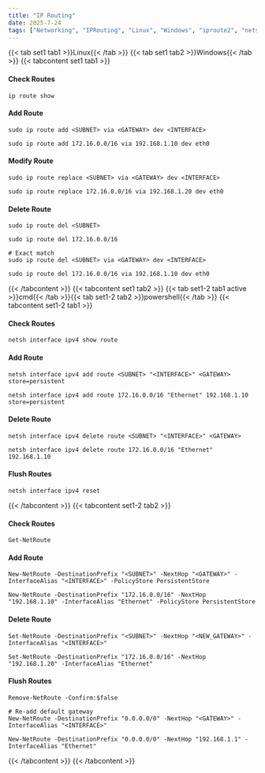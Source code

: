 ```yaml
---
title: "IP Routing"
date: 2025-7-24
tags: ["Networking", "IPRouting", "Linux", "Windows", "iproute2", "netsh", "PowerShell", "NetworkAdministration", "SystemAdministration", "Routing"]
---
```


{{< tab set1 tab1 >}}Linux{{< /tab >}}
{{< tab set1 tab2 >}}Windows{{< /tab >}}
{{< tabcontent set1 tab1 >}}

#### Check Routes

```console
ip route show
```

#### Add Route

```console
sudo ip route add <SUBNET> via <GATEWAY> dev <INTERFACE>
```

```console {class="sample-code"}
sudo ip route add 172.16.0.0/16 via 192.168.1.10 dev eth0
```

#### Modify Route

```console
sudo ip route replace <SUBNET> via <GATEWAY> dev <INTERFACE>
```

```console {class="sample-code"}
sudo ip route replace 172.16.0.0/16 via 192.168.1.20 dev eth0
```

#### Delete Route

```console
sudo ip route del <SUBNET>
```

```console {class="sample-code"}
sudo ip route del 172.16.0.0/16
```

```console
# Exact match
sudo ip route del <SUBNET> via <GATEWAY> dev <INTERFACE>
```

```console {class="sample-code"}
sudo ip route del 172.16.0.0/16 via 192.168.1.10 dev eth0
```

{{< /tabcontent >}}
{{< tabcontent set1 tab2 >}}
{{< tab set1-2 tab1 active >}}cmd{{< /tab >}}{{< tab set1-2 tab2 >}}powershell{{< /tab >}}
{{< tabcontent set1-2 tab1 >}}

#### Check Routes

```console
netsh interface ipv4 show route
```

#### Add Route

```console
netsh interface ipv4 add route <SUBNET> "<INTERFACE>" <GATEWAY> store=persistent
```

```console {class="sample-code"}
netsh interface ipv4 add route 172.16.0.0/16 "Ethernet" 192.168.1.10 store=persistent
```

#### Delete Route

```console
netsh interface ipv4 delete route <SUBNET> "<INTERFACE>" <GATEWAY>
```

```console {class="sample-code"}
netsh interface ipv4 delete route 172.16.0.0/16 "Ethernet" 192.168.1.10
```

#### Flush Routes

```console
netsh interface ipv4 reset
```

{{< /tabcontent >}}
{{< tabcontent set1-2 tab2 >}}

#### Check Routes

```console
Get-NetRoute
```

#### Add Route

```console
New-NetRoute -DestinationPrefix "<SUBNET>" -NextHop "<GATEWAY>" -InterfaceAlias "<INTERFACE>" -PolicyStore PersistentStore
```

```console {class="sample-code"}
New-NetRoute -DestinationPrefix "172.16.0.0/16" -NextHop "192.168.1.10" -InterfaceAlias "Ethernet" -PolicyStore PersistentStore
```

#### Delete Route

```console
Set-NetRoute -DestinationPrefix "<SUBNET>" -NextHop "<NEW_GATEWAY>" -InterfaceAlias "<INTERFACE>"
```

```console {class="sample-code"}
Set-NetRoute -DestinationPrefix "172.16.0.0/16" -NextHop "192.168.1.20" -InterfaceAlias "Ethernet"
```

#### Flush Routes

```console
Remove-NetRoute -Confirm:$false
```

```console
# Re-add default gateway
New-NetRoute -DestinationPrefix "0.0.0.0/0" -NextHop "<GATEWAY>" -InterfaceAlias "<INTERFACE>"
```

```console {class="sample-code"}
New-NetRoute -DestinationPrefix "0.0.0.0/0" -NextHop "192.168.1.1" -InterfaceAlias "Ethernet"
```

{{< /tabcontent >}}
{{< /tabcontent >}}